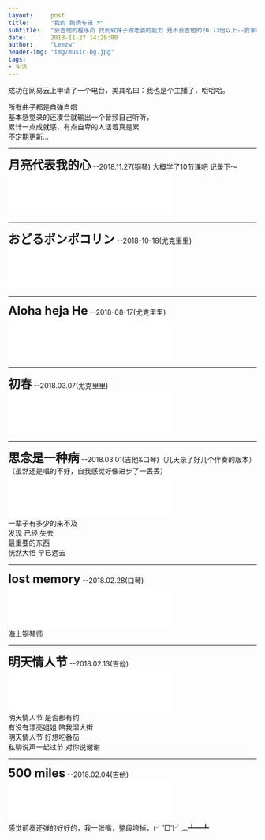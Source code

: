 ```yaml
---
layout:     post
title:      "我的 跑调专辑 ♬"
subtitle:   "会吉他的程序员 找到软妹子做老婆的能力 是不会吉他的20.73倍以上--我家楼上的长胡子大爷"
date:       2018-11-27 14:29:00
author:     "Leezw"
header-img: "img/music-bg.jpg"
tags:
- 生活
---
```


<!-- 
	倒序记录
	添加记录后修改页首 date日期
 -->

> 
成功在网易云上申请了一个电台，美其名曰：我也是个主播了，哈哈哈。<br>

所有曲子都是自弹自唱<br>
基本感觉录的还凑合就输出一个音频自己听听，<br>
累计一点成就感，有点自卑的人活着真是累<br>
不定期更新...


---
<div>
	<span style="font-size: 24px;  font-weight:bold;">月亮代表我的心</span>
	<span>--2018.11.27(钢琴) 大概学了10节课吧 记录下～ </span><br>
	<iframe frameborder="no" border="0" marginwidth="0" marginheight="0" width="330" height="86" src="//music.163.com/outchain/player?type=3&amp;id=2058026140&amp;auto=0&amp;height=66">
	</iframe>
</div>

---
<div>
	<span style="font-size: 24px;  font-weight:bold;">おどるポンポコリン</span>
	<span>--2018-10-18(尤克里里)</span><br>
	<iframe frameborder="no" border="0" marginwidth="0" marginheight="0" width="330" height="86" src="//music.163.com/outchain/player?type=3&amp;id=2057353761&amp;auto=0&amp;height=66">
	</iframe>
</div>


---
<div>
	<span style="font-size: 24px;  font-weight:bold;">Aloha heja He</span>
	<span>--2018-08-17(尤克里里)</span><br>
	<iframe frameborder="no" border="0" marginwidth="0" marginheight="0" width="330" height="86" src="//music.163.com/outchain/player?type=3&amp;id=1370697518&amp;auto=0&amp;height=66">
	</iframe>
</div>

---
<div>
	<span style="font-size: 24px;  font-weight:bold;">初春</span>
	<span>--2018.03.07(尤克里里)</span><br>
	<iframe frameborder="no" border="0" marginwidth="0" marginheight="0" width="330" height="86" src="//music.163.com/outchain/player?type=3&amp;id=1368297836&amp;auto=0&amp;height=66">
	</iframe>
</div>



---
<div>
	<span style="font-size: 24px;  font-weight:bold;">思念是一种病</span>
	<span>--2018.03.01(吉他&amp;口琴)（几天录了好几个伴奏的版本）（虽然还是唱的不好，自我感觉好像进步了一丢丢）</span><br>
	<iframe frameborder="no" border="0" marginwidth="0" marginheight="0" width="330" height="86" src="//music.163.com/outchain/player?type=3&amp;id=1368219454&amp;auto=0&amp;height=66">
	</iframe>
	<br>
	一辈子有多少的来不及<br>
	发现 已经 失去<br>
	最重要的东西<br>
	恍然大悟 早已远去<br>
</div>

---
<div>
	<span style="font-size: 24px;  font-weight:bold;">lost memory</span>
	<span>--2018.02.28(口琴)</span><br>
	<iframe frameborder="no" border="0" marginwidth="0" marginheight="0" width="330" height="86" src="//music.163.com/outchain/player?type=3&amp;id=1368186956&amp;auto=0&amp;height=66">
	</iframe>
	<br>
	<span>海上钢琴师</span><br>
</div>

---
<div>
	<span style="font-size: 24px;  font-weight:bold;">明天情人节</span>
	<span>--2018.02.13(吉他)</span><br>
	<iframe frameborder="no" border="0" marginwidth="0" marginheight="0" width="330" height="86" src="//music.163.com/outchain/player?type=3&amp;id=1368180666&amp;auto=0&amp;height=66">
	</iframe>
	<br>
	<span>明天情人节  </span><span>  是否都有约</span><br>
	<span>有没有漂亮姐姐  </span><span>  陪我溜大街</span><br>
	<span>明天情人节  </span><span>  好想吃番茄</span><br>
	<span>私聊说声一起过节  </span><span>  对你说谢谢</span><br>
</div>

---
<div>
	<span style="font-size: 24px;  font-weight:bold;">500 miles</span>
	<span>--2018.02.04(吉他)</span><br>
	<iframe frameborder="no" border="0" marginwidth="0" marginheight="0" width="330" height="86" src="//music.163.com/outchain/player?type=3&amp;id=1368168300&amp;auto=0&amp;height=66">
	</iframe><br>
	<span>感觉前奏还弹的好好的，我一张嘴，整段垮掉，(╯‵□′)╯︵┻━┻</span><br>
</div>

